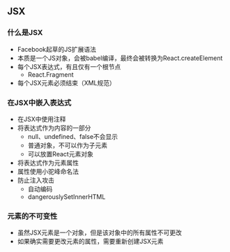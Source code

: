 ## JSX

### 什么是JSX

* Facebook起草的JS扩展语法
* 本质是一个JS对象，会被babel编译，最终会被转换为React.createElement
* 每个JSX表达式，有且仅有一个根节点
    * React.Fragment
* 每个JSX元素必须结束（XML规范）

### 在JSX中嵌入表达式

* 在JSX中使用注释
* 将表达式作为内容的一部分
    * null、undefined、false不会显示
    * 普通对象，不可以作为子元素
    * 可以放置React元素对象
* 将表达式作为元素属性
* 属性使用小驼峰命名法
* 防止注入攻击
    * 自动编码
    * dangerouslySetInnerHTML

### 元素的不可变性

* 虽然JSX元素是一个对象，但是该对象中的所有属性不可更改
* 如果确实需要更改元素的属性，需要重新创建JSX元素